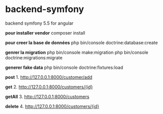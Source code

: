 # backend-symfony
backend symfony 5.5 for angular 



**pour installer vendor**
composer install

**pour creer la base de données**
php bin/console doctrine:database:create

**genrer la migration**
php bin/console make:migration
php bin/console doctrine:migrations:migrate

**generer fake data**
php bin/console doctrine:fixtures:load

**post** 1. http://127.0.0.1:8000/customer/add

**get**
2. http://127.0.0.1:8000/customers/{id}

**getAll**
3. http://127.0.0.1:8000/customers

**delete** 
4. http://127.0.0.1:8000/customers/{id}


